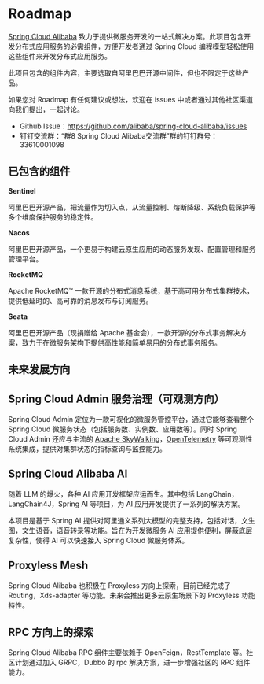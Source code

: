 # Roadmap

[Spring Cloud Alibaba](https://github.com/alibaba/spring-cloud-alibaba) 致力于提供微服务开发的一站式解决方案。此项目包含开发分布式应用服务的必需组件，方便开发者通过 Spring Cloud 编程模型轻松使用这些组件来开发分布式应用服务。

此项目包含的组件内容，主要选取自阿里巴巴开源中间件，但也不限定于这些产品。

如果您对 Roadmap 有任何建议或想法，欢迎在 issues 中或者通过其他社区渠道向我们提出，一起讨论。

- Github Issue：https://github.com/alibaba/spring-cloud-alibaba/issues
- 钉钉交流群：“群8 Spring Cloud Alibaba交流群”群的钉钉群号： 33610001098


## 已包含的组件

**Sentinel**

阿里巴巴开源产品，把流量作为切入点，从流量控制、熔断降级、系统负载保护等多个维度保护服务的稳定性。

**Nacos**

阿里巴巴开源产品，一个更易于构建云原生应用的动态服务发现、配置管理和服务管理平台。

**RocketMQ**

Apache RocketMQ™ 一款开源的分布式消息系统，基于高可用分布式集群技术，提供低延时的、高可靠的消息发布与订阅服务。

**Seata**

阿里巴巴开源产品（现捐赠给 Apache 基金会），一款开源的分布式事务解决方案，致力于在微服务架构下提供高性能和简单易用的分布式事务服务。

## 未来发展方向

## Spring Cloud Admin 服务治理（可观测方向）

Spring Cloud Admin 定位为一款可视化的微服务管控平台，通过它能够查看整个 Spring Cloud 微服务状态（包括服务数、实例数、应用数等）。同时 Spring Cloud Admin 还应与主流的 [Apache SkyWalking](https://skywalking.apache.org/)，[OpenTelemetry](https://opentelemetry.io/) 等可观测性系统集成，提供对集群状态的指标查询与监控能力。

## Spring Cloud Alibaba AI

随着 LLM 的爆火，各种 AI 应用开发框架应运而生。其中包括 LangChain，LangChain4J，Spring AI 等项目，为 AI 应用开发提供了一系列的解决方案。

本项目是基于 Spring AI 提供对阿里通义系列大模型的完整支持，包括对话，文生图，文生语音，语音转录等功能。旨在为开发微服务 AI 应用提供便利，屏蔽底层复杂性，使得 AI 可以快速接入 Spring Cloud 微服务体系。

## Proxyless Mesh

Spring Cloud Alibaba 也积极在 Proxyless 方向上探索，目前已经完成了 Routing，Xds-adapter 等功能。未来会推出更多云原生场景下的 Proxyless 功能特性。

## RPC 方向上的探索

Spring Cloud Alibaba RPC 组件主要依赖于 OpenFeign，RestTemplate 等。社区计划通过加入 GRPC，Dubbo 的 rpc 解决方案，进一步增强社区的 RPC 组件能力。
